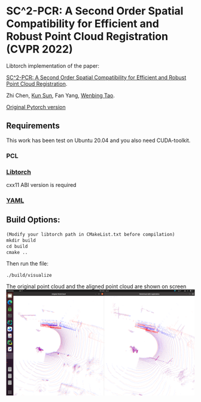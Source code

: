 # SC^2-PCR: A Second Order Spatial Compatibility for Efficient and Robust Point Cloud Registration (CVPR 2022)

Libtorch implementation of the paper:

[SC^2-PCR: A Second Order Spatial Compatibility for Efficient and Robust Point Cloud Registration](https://arxiv.org/abs/2203.14453).

Zhi Chen, [Kun Sun](https://scholar.google.com/citations?user=Ay6kCm4AAAAJ&hl=en), Fan Yang, [Wenbing Tao](https://scholar.google.co.uk/citations?user=jRDPE2AAAAAJ&hl=zh-CN&oi=ao).

[Original Pytorch version](https://github.com/ZhiChen902/SC2-PCR)

## Requirements
This work has been test on Ubuntu 20.04 and you also need CUDA-toolkit.

### PCL
### [Libtorch](https://download.pytorch.org/libtorch/cu102/libtorch-cxx11-abi-shared-with-deps-1.12.0%2Bcu102.zip)
cxx11 ABI version is required

### [YAML](https://github.com/jbeder/yaml-cpp)


## Build Options:
    (Modify your libtorch path in CMakeList.txt before compilation)
    mkdir build
    cd build
    cmake ..
 Then run the file:

    ./build/visualize


The original point cloud and the aligned point cloud are shown on screen
![](config/SC2-PCR.png)




